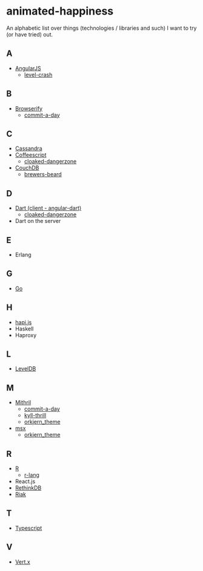 animated-happiness
==================

An alphabetic list over things (technologies / libraries and such) I want to try (or have tried) out.

## A
- [AngularJS](https://angularjs.org/)
  - [level-crash](https://github.com/eiriksm/level-crash)

## B
- [Browserify](http://browserify.org/)
  - [commit-a-day](https://github.com/eiriksm/commit-a-day)

## C
- [Cassandra](http://cassandra.apache.org/)
- [Coffeescript](http://coffeescript.org/)
  - [cloaked-dangerzone](https://github.com/eiriksm/cloaked-dangerzone)
- [CouchDB](http://couchdb.apache.org/)
  - [brewers-beard](https://github.com/eiriksm/brewers-beard)

## D
- [Dart (client - angular-dart)](https://angulardart.org/)
  - [cloaked-dangerzone](https://github.com/eiriksm/cloaked-dangerzone)
- Dart on the server

## E
- Erlang

## G
- [Go](http://golang.org/)

## H
- [hapi.js](https://github.com/spumko/hapi)
- Haskell
- Haproxy

## L
- [LevelDB](https://code.google.com/p/leveldb/)

## M
- [Mithril](lhorie.github.io/mithril/)
  - [commit-a-day](https://github.com/eiriksm/commit-a-day)
  - [kyll-thrill](https://github.com/eiriksm/kyll-thrill)
  - [orkjern_theme](https://github.com/eiriksm/orkjern_theme)
- [msx](https://github.com/insin/msx)
  - [orkjern_theme](https://github.com/eiriksm/orkjern_theme)

## R
- [R](http://www.r-project.org/)
  - [r-lang](https://github.com/eiriksm/r-lang)
- React.js
- [RethinkDB](http://rethinkdb.com)
- [Riak](http://basho.com/riak/)

## T
- [Typescript](http://www.typescriptlang.org/)

## V
- [Vert.x](http://vertx.io/)
